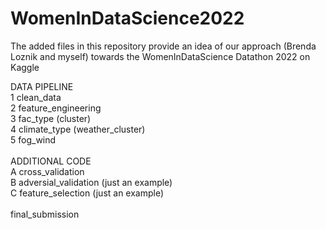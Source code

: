 # WomenInDataScience2022

The added files in this repository provide an idea of our approach (Brenda Loznik and myself) towards the WomenInDataScience Datathon 2022 on Kaggle

DATA PIPELINE<br>
1 clean_data<br>
2 feature_engineering<br>
3 fac_type (cluster)<br>
4 climate_type (weather_cluster)<br>
5 fog_wind<br>
<br>
ADDITIONAL CODE<br>
A cross_validation<br>
B adversial_validation (just an example)<br>
C feature_selection (just an example)<br>
<br>
final_submission
